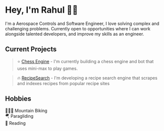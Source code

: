 # Hey, I'm Rahul 👋🏻
I'm a Aerospace Controls and Software Engineer, I love solving complex and challenging problems.
Currently open to opportunities where I can work alongside talented developers, and improve my skills as an engineer.

## Current Projects <br/>
> ⭐️ [Chess Engine](https://github.com/Rahul-Mewada/python-chess-engine) - I'm currently building a chess engine and bot that uses mini-max to play games.

> 🔥 [RecipeSearch](https://github.com/Rahul-Mewada/python-chess-engine) - I'm developing a recipe search engine that scrapes and indexes recipes from popular recipe sites
## Hobbies
🚴🏽‍♂️ Mountain Biking <br/>
🪂 Paragliding </br>
📖 Reading

